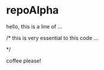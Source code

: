 # repoAlpha
hello, this is a line of ...




/* this is very essential to this code ...




*/


coffee please!
